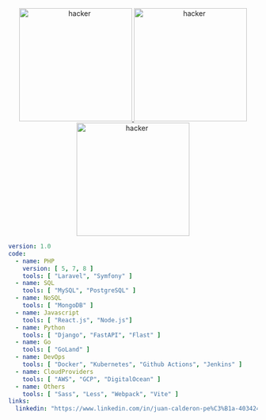 
<!--<img src="https://raw.githubusercontent.com/blais3pasc4l/JuanCalderon/main/Software%20Developer%20(3).png"/>
<h4 align="center">A passionate FullStack developer</h4> <br/> 

Favorite Tech: JavaScript, React, Typescript, Python, Flutter... :sparkles: <br/>
<h2 align="center">Hi 👋, I'm Juan Calderon</h2>


I’m currently learning **New technologies** 🔥

How to reach me **juandavidcalderonpena@gmail.com** 📫 -->
<div align="center">
<a href="https://github.com/blais3pasc4l">
    <img alt="hacker" src="https://c.tenor.com/CgGUXc-LDc4AAAAC/hacker-pc.gif" width="228"/>
</a>  
<a href="https://github.com/blais3pasc4l">
    <img alt="hacker" src="https://c.tenor.com/CgGUXc-LDc4AAAAC/hacker-pc.gif" width="228"/>
</a>  
    <a href="https://github.com/blais3pasc4l">
    <img alt="hacker" src="https://c.tenor.com/CgGUXc-LDc4AAAAC/hacker-pc.gif" width="228"/>
</a>  
</div>


```yaml
version: 1.0
code:
  - name: PHP
    version: [ 5, 7, 8 ]
    tools: [ "Laravel", "Symfony" ]
  - name: SQL
    tools: [ "MySQL", "PostgreSQL" ]
  - name: NoSQL
    tools: [ "MongoDB" ]
  - name: Javascript
    tools: [ "React.js", "Node.js"]
  - name: Python
    tools: [ "Django", "FastAPI", "Flast" ]  
  - name: Go
    tools: [ "GoLand" ]
  - name: DevOps
    tools: [ "Docker", "Kubernetes", "Github Actions", "Jenkins" ]
  - name: CloudProviders
    tools: [ "AWS", "GCP", "DigitalOcean" ]
  - name: Others
    tools: [ "Sass", "Less", "Webpack", "Vite" ]
links:
  linkedin: "https://www.linkedin.com/in/juan-calderon-pe%C3%B1a-40342420a/"

```
